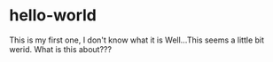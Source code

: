 # hello-world
This is my first one, I don't know what it is
Well...This seems a little bit werid. What is this about???
